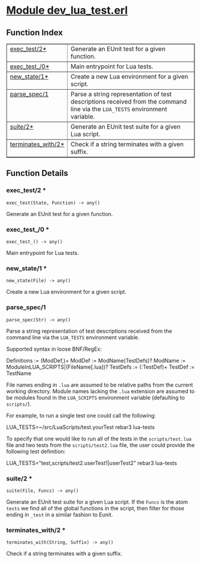 # [Module dev_lua_test.erl](https://github.com/permaweb/HyperBEAM/blob/main/src/dev_lua_test.erl)




<a name="index"></a>

## Function Index ##


<table width="100%" border="1" cellspacing="0" cellpadding="2" summary="function index"><tr><td valign="top"><a href="#exec_test-2">exec_test/2*</a></td><td>Generate an EUnit test for a given function.</td></tr><tr><td valign="top"><a href="#exec_test_-0">exec_test_/0*</a></td><td>Main entrypoint for Lua tests.</td></tr><tr><td valign="top"><a href="#new_state-1">new_state/1*</a></td><td>Create a new Lua environment for a given script.</td></tr><tr><td valign="top"><a href="#parse_spec-1">parse_spec/1</a></td><td>Parse a string representation of test descriptions received from the
command line via the <code>LUA_TESTS</code> environment variable.</td></tr><tr><td valign="top"><a href="#suite-2">suite/2*</a></td><td>Generate an EUnit test suite for a given Lua script.</td></tr><tr><td valign="top"><a href="#terminates_with-2">terminates_with/2*</a></td><td>Check if a string terminates with a given suffix.</td></tr></table>


<a name="functions"></a>

## Function Details ##

<a name="exec_test-2"></a>

### exec_test/2 * ###

`exec_test(State, Function) -> any()`

Generate an EUnit test for a given function.

<a name="exec_test_-0"></a>

### exec_test_/0 * ###

`exec_test_() -> any()`

Main entrypoint for Lua tests.

<a name="new_state-1"></a>

### new_state/1 * ###

`new_state(File) -> any()`

Create a new Lua environment for a given script.

<a name="parse_spec-1"></a>

### parse_spec/1 ###

`parse_spec(Str) -> any()`

Parse a string representation of test descriptions received from the
command line via the `LUA_TESTS` environment variable.

Supported syntax in loose BNF/RegEx:

Definitions := (ModDef,)+
ModDef      := ModName(TestDefs)?
ModName     := ModuleInLUA_SCRIPTS|(FileName[.lua])?
TestDefs    := (:TestDef)+
TestDef     := TestName

File names ending in `.lua` are assumed to be relative paths from the current
working directory. Module names lacking the `.lua` extension are assumed to
be modules found in the `LUA_SCRIPTS` environment variable (defaulting to
`scripts/`).

For example, to run a single test one could call the following:

LUA_TESTS=~/src/LuaScripts/test.yourTest rebar3 lua-tests

To specify that one would like to run all of the tests in the
`scripts/test.lua` file and two tests from the `scripts/test2.lua` file, the
user could provide the following test definition:

LUA_TESTS="test,scripts/test2.userTest1|userTest2" rebar3 lua-tests

<a name="suite-2"></a>

### suite/2 * ###

`suite(File, Funcs) -> any()`

Generate an EUnit test suite for a given Lua script. If the `Funcs` is
the atom `tests` we find all of the global functions in the script, then
filter for those ending in `_test` in a similar fashion to Eunit.

<a name="terminates_with-2"></a>

### terminates_with/2 * ###

`terminates_with(String, Suffix) -> any()`

Check if a string terminates with a given suffix.

